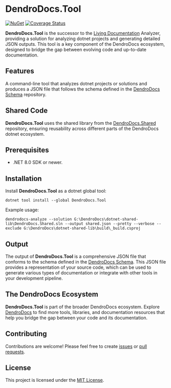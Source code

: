 # DendroDocs.Tool

[![NuGet][NUGET_BADGE]][NUGET_FEED] [![Coverage Status][COVERALLS_BADGE]][COVERALLS_LINK]

**DendroDocs.Tool** is the successor to the [Living Documentation](https://github.com/eNeRGy164/LivingDocumentation) Analyzer, providing a solution for analyzing dotnet projects and generating detailed JSON outputs.
This tool is a key component of the DendroDocs ecosystem, designed to bridge the gap between evolving code and up-to-date documentation.

## Features

A command-line tool that analyzes dotnet projects or solutions and produces a JSON file that follows the schema defined in the [DendroDocs Schema](https://github.com/dendrodocs/schema) repository.

## Shared Code

**DendroDocs.Tool** uses the shared library from the [DendroDocs.Shared](https://github.com/dendrodocs/dotnet-shared-lib) repository, ensuring reusability across different parts of the DendroDocs dotnet ecosystem.

## Prerequisites

* .NET 8.0 SDK or newer.

## Installation

Install **DendroDocs.Tool** as a dotnet global tool:

```shell
dotnet tool install --global DendroDocs.Tool
```

Example usage:

```shell
dendrodocs-analyze --solution G:\DendroDocs\dotnet-shared-lib\DendroDocs.Shared.sln --output shared.json --pretty --verbose --exclude G:\DendroDocs\dotnet-shared-lib\build\_build.csproj
```

## Output

The output of **DendroDocs.Tool** is a comprehensive JSON file that conforms to the schema defined in the [DendroDocs Schema](https://github.com/dendrodocs/schema).
This JSON file provides a representation of your source code, which can be used to generate various types of documentation or integrate with other tools in your development pipeline.

## The DendroDocs Ecosystem

**DendroDocs.Tool** is part of the broader DendroDocs ecosystem.
Explore [DendroDocs](https://github.com/dendrodocs) to find more tools, libraries, and documentation resources that help you bridge the gap between your code and its documentation.

## Contributing

Contributions are welcome! Please feel free to create [issues](https://github.com/dendrodocs/dotnet-tool/issues) or [pull requests](https://github.com/dendrodocs/dotnet-tool/pulls).

## License

This project is licensed under the [MIT License](./LICENSE).

[NUGET_BADGE]: https://img.shields.io/nuget/v/DendroDocs.Tool.svg?style=plastic
[NUGET_FEED]: https://www.nuget.org/packages/DendroDocs.Tool/
[COVERALLS_BADGE]: https://coveralls.io/repos/github/dendrodocs/dotnet-tool/badge.svg?branch=main
[COVERALLS_LINK]: https://coveralls.io/github/dendrodocs/dotnet-tool?branch=main
